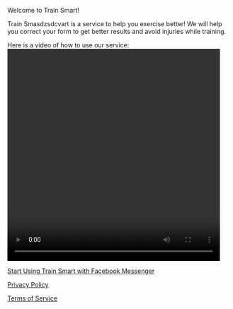 Welcome to Train Smart!

Train Smasdzsdcvart is a service to help you exercise better! We will help you correct your form to get better results and avoid injuries while training.

Here is a video of how to use our service:
<video src="finalHowToVidEng.m4v" width="480" height="480" controls preload></video>

[Start Using Train Smart with Facebook Messenger](https://m.me/TrainSmart2018)

[Privacy Policy](privacy)

[Terms of Service](tos)
